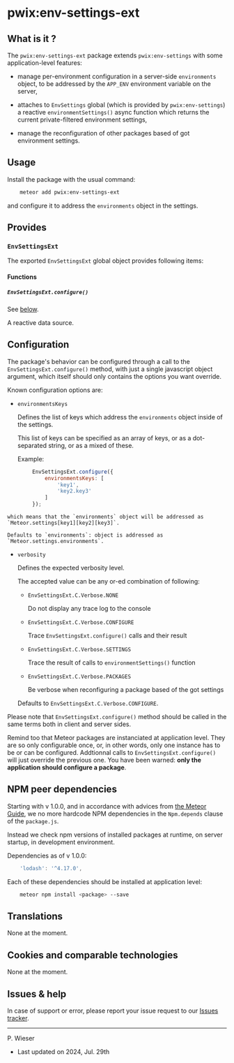 # pwix:env-settings-ext

## What is it ?

The `pwix:env-settings-ext` package extends `pwix:env-settings` with some application-level features:

- manage per-environment configuration in a server-side `environments` object, to be addressed by the `APP_ENV` environment variable on the server,

- attaches to `EnvSettings` global (which is provided by `pwix:env-settings`) a reactive `environmentSettings()` async function which returns the current private-filtered environment settings,

- manage the reconfiguration of other packages based of got environment settings.

## Usage

Install the package with the usual command:

```sh
    meteor add pwix:env-settings-ext
```

and configure it to address the `environments` object in the settings.

## Provides

### `EnvSettingsExt`

The exported `EnvSettingsExt` global object provides following items:

#### Functions

##### `EnvSettingsExt.configure()`

See [below](#configuration).

A reactive data source.

## Configuration

The package's behavior can be configured through a call to the `EnvSettingsExt.configure()` method, with just a single javascript object argument, which itself should only contains the options you want override.

Known configuration options are:

- `environmentsKeys`

    Defines the list of keys which address the `environments` object inside of the settings.

    This list of keys can be specified as an array of keys, or as a dot-separated string, or as a mixed of these.

    Example:

```js
        EnvSettingsExt.configure({
            environmentsKeys: [
                'key1',
                'key2.key3'
            ]
        });
```

    which means that the `environments` object will be addressed as `Meteor.settings[key1][key2][key3]`.

    Defaults to `environments`: object is addressed as `Meteor.settings.environments`.

- `verbosity`

    Defines the expected verbosity level.

    The accepted value can be any or-ed combination of following:

    - `EnvSettingsExt.C.Verbose.NONE`

        Do not display any trace log to the console

    - `EnvSettingsExt.C.Verbose.CONFIGURE`

        Trace `EnvSettingsExt.configure()` calls and their result

    - `EnvSettingsExt.C.Verbose.SETTINGS`

        Trace the result of calls to `environmentSettings()` function

    - `EnvSettingsExt.C.Verbose.PACKAGES`

        Be verbose when reconfiguring a package based of the got settings

    Defaults to `EnvSettingsExt.C.Verbose.CONFIGURE`.

Please note that `EnvSettingsExt.configure()` method should be called in the same terms both in client and server sides.

Remind too that Meteor packages are instanciated at application level. They are so only configurable once, or, in other words, only one instance has to be or can be configured. Addtionnal calls to `EnvSettingsExt.configure()` will just override the previous one. You have been warned: **only the application should configure a package**.

## NPM peer dependencies

Starting with v 1.0.0, and in accordance with advices from [the Meteor Guide](https://guide.meteor.com/writing-atmosphere-packages.html#peer-npm-dependencies), we no more hardcode NPM dependencies in the `Npm.depends` clause of the `package.js`.

Instead we check npm versions of installed packages at runtime, on server startup, in development environment.

Dependencies as of v 1.0.0:

```js
    'lodash': '^4.17.0',
```

Each of these dependencies should be installed at application level:

```sh
    meteor npm install <package> --save
```

## Translations

None at the moment.

## Cookies and comparable technologies

None at the moment.

## Issues & help

In case of support or error, please report your issue request to our [Issues tracker](https://github.com/trychlos/pwix-env-settings-ext/issues).

---
P. Wieser
- Last updated on 2024, Jul. 29th
